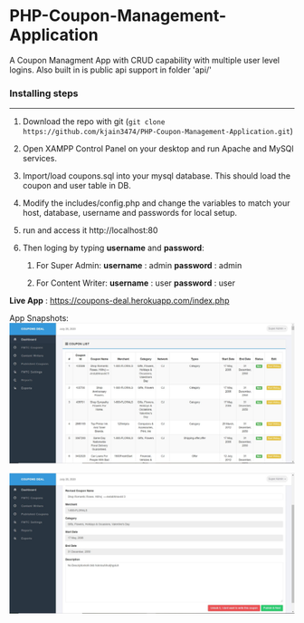 # PHP-Coupon-Management-Application
A Coupon Managment App with CRUD capability with multiple user level logins.
Also built in is public api support in folder 'api/' 

### Installing steps
****

1. Download the repo with git (`git clone https://github.com/kjain3474/PHP-Coupon-Management-Application.git`)

2. Open XAMPP Control Panel on your desktop and run Apache and MySQl services.

3. Import/load coupons.sql into your mysql database. This should load the coupon and user table in DB.

3. Modify the includes/config.php and change the variables to match your host, database, username and passwords for local setup.

4. run and access it http://localhost:80

5. Then loging by typing **username** and **password**:

   1) For Super Admin:
	  **username**  : admin
	  **password**  : admin
	
   2) For Content Writer:
	  **username**  : user
	  **password**  : user
	 

**Live App** : https://coupons-deal.herokuapp.com/index.php

App Snapshots:
![Coupons Deal App](coupons.jpg)

![Editing Screen App](editing.jpg)
